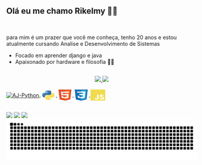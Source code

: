 ## Olá eu me chamo Rikelmy 🐱‍👤
<br>

para mim é um prazer que você me conheça, tenho 20 anos e estou atualmente cursando Analise e Desenvolvimento de Sistemas

- Focado em aprender django e java 
- Apaixonado por hardware e filosofia 🐱‍🚀

##


<!--github status-->
<div align="center" style="display: inline">
   <a href="https://github.com/RikeGIT">
   <div style="display: inline_block">
      <img height="150em" src="https://github-readme-stats.vercel.app/api?username=RikeGIT&show_icons=true&theme=dracula&include_all_commits=true&count_private=true&bg_color=151515&border_color=9C4E6A&title_color=d7d8c0&text_color=d1c89a&icon_color=5aa2c9"/>
      <img height="150em" src="https://github-readme-stats.vercel.app/api/top-langs/?username=RikeGIT&layout=compact&langs_count=7&bg_color=151515&border_color=9C4E6A&title_color=d7d8c0&text_color=d5e5e4&icon_color=5aa2c9"/>
   </div>
</div>
 
  
 <!--Top inguagens-->
<div style="display: inline_block"><br>
  <img align="center" alt="AJ-Python" height="30" width="40" src="https://cdn.jsdelivr.net/gh/devicons/devicon@latest/icons/java/java-original.svg" />
  <img align="center" alt="AJ-Python" height="30" width="40" src="https://raw.githubusercontent.com/devicons/devicon/master/icons/python/python-original.svg">
  <img align="center" alt="AJ-HTML" height="30" width="40" src="https://raw.githubusercontent.com/devicons/devicon/master/icons/html5/html5-original.svg">
  <img align="center" alt="AJ-CSS" height="30" width="40" src="https://raw.githubusercontent.com/devicons/devicon/master/icons/css3/css3-original.svg">
  <img align="center" alt="AJ-Js" height="30" width="40" src="https://raw.githubusercontent.com/devicons/devicon/master/icons/javascript/javascript-plain.svg">
   <!--Imagem EU--
  <img align="right" alt="AJ-pic" height="150" style="border-radius:50px;" src="https://media.discordapp.net/attachments/639956127056134178/890373478988013628/Publicacoes_Instagram_1_1.png?width=676&height=676">-->
</div>
  
  ##
  
<!--Redes Sociais-->
<div>
  <a href="https://www.linkedin.com/in/rikelmy-sousa" target="_blank"><img src="https://img.shields.io/badge/-LinkedIn-%230077B5?style=for-the-badge&logo=linkedin&logoColor=white" target="_blank"></a> 
  <a href="https://instagram.com/rike_rkkkk" target="_blank"><img src="https://img.shields.io/badge/-Instagram-%23E4405F?style=for-the-badge&logo=instagram&logoColor=white" target="_blank"></a>
  <a href = "mailto:rikecontatopessoal@gmail.com"><img src="https://img.shields.io/badge/-Gmail-%23333?style=for-the-badge&logo=gmail&logoColor=white" target="_blank"></a>
  
<picture>
  <source media="(prefers-color-scheme: dark)" srcset="https://raw.githubusercontent.com/RikeGIT/RikeGIT/output/github-contribution-grid-snake-dark.svg">
  <source media="(prefers-color-scheme: light)" srcset="https://raw.githubusercontent.com/RikeGIT/RikeGIT/output/github-contribution-grid-snake.svg">
  <img alt="github contribution grid snake animation" src="https://raw.githubusercontent.com/RikeGIT/RikeGIT/output/github-contribution-grid-snake.svg">
</picture>
  
</div>
<br><br><br><br>
